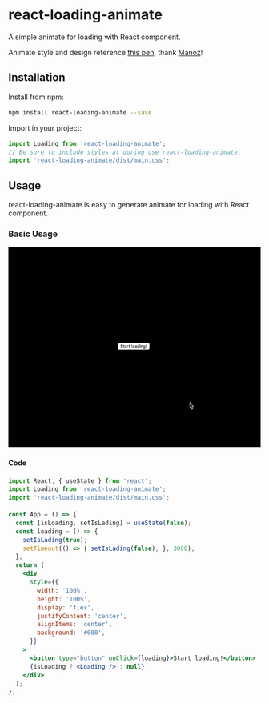 # react-loading-animate
A simple animate for loading with React component.

Animate style and design reference [this pen](https://codepen.io/Manoz/pen/pydxK), thank [Manoz](https://codepen.io/Manoz)!

## Installation

Install from npm:
```bash
npm install react-loading-animate --save
```
Import in your project:

```javascript
import Loading from 'react-loading-animate';
// Be sure to include styles at during use react-loading-animate.
import 'react-loading-animate/dist/main.css';
```

## Usage

react-loading-animate is easy to generate animate for loading with React component.

### Basic Usage

<img src="./docs/assets/gif/simpleDemo.gif" style="width:100%;height:400px;">

#### Code

```jsx
import React, { useState } from 'react';
import Loading from 'react-loading-animate';
import 'react-loading-animate/dist/main.css';

const App = () => {
  const [isLoading, setIsLading] = useState(false);
  const loading = () => {
    setIsLading(true);
    setTimeout(() => { setIsLading(false); }, 3000);
  };
  return (
    <div
      style={{
        width: '100%',
        height: '100%',
        display: 'flex',
        justifyContent: 'center',
        alignItems: 'center',
        background: '#000',
      }}
    >
      <button type="button" onClick={loading}>Start loading!</button>
      {isLoading ? <Loading /> : null}
    </div>
  );
};
```
